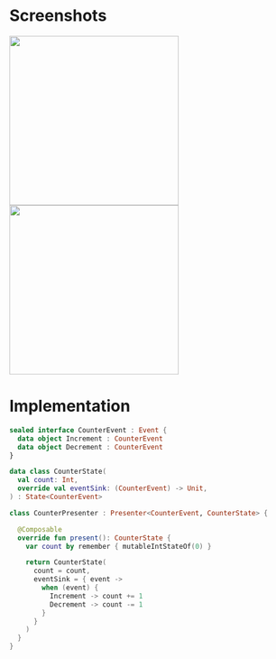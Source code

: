 # Screenshots
<img src="https://github.com/user-attachments/assets/ab27a61a-4aee-43bd-aaa7-50d7d9f4a1a6" width=300>
<img src="https://github.com/user-attachments/assets/4673376a-dea0-4df1-a90a-0ffa6bded345" width=300>

# Implementation
```kotlin
sealed interface CounterEvent : Event {
  data object Increment : CounterEvent
  data object Decrement : CounterEvent
}

data class CounterState(
  val count: Int,
  override val eventSink: (CounterEvent) -> Unit,
) : State<CounterEvent>

class CounterPresenter : Presenter<CounterEvent, CounterState> {

  @Composable
  override fun present(): CounterState {
    var count by remember { mutableIntStateOf(0) }

    return CounterState(
      count = count,
      eventSink = { event ->
        when (event) {
          Increment -> count += 1
          Decrement -> count -= 1
        }
      }
    )
  }
}
```
